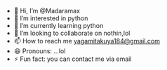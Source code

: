 - 👋 Hi, I’m @Madaramax
- 👀 I’m interested in python
- 🌱 I’m currently learning python
- 💞️ I’m looking to collaborate on nothin,lol
- 📫 How to reach me yagamitakuya184@gmail.com
- 😄 Pronouns: ...lol
- ⚡ Fun fact: you can contact me via email 

<!---
Madaramax/Madaramax is a ✨ special ✨ repository because its `README.md` (this file) appears on your GitHub profile.
You can click the Preview link to take a look at your changes.
--->
